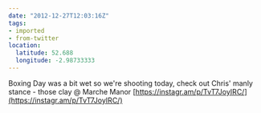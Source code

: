 ```yaml
---
date: "2012-12-27T12:03:16Z"
tags:
- imported
- from-twitter
location:
  latitude: 52.688
  longitude: -2.98733333
---
```

Boxing Day was a bit wet so we're shooting today, check out Chris' manly stance - those clay  @ Marche Manor [https://instagr.am/p/TvT7JoyIRC/](https://instagr.am/p/TvT7JoyIRC/)
